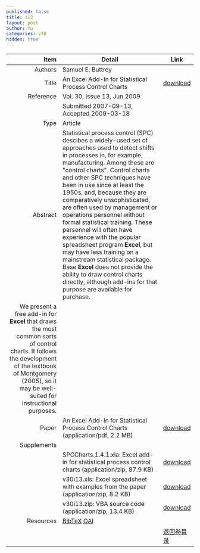 ```yaml
---
published: false
title: i13
layout: post
author: Yu
categories: v30
hidden: true
---
```


| Item | Detail | Link |
|---:|---|---|
| Authors | Samuel E. Buttrey| |
| Title |An Excel Add-In for Statistical Process Control Charts | [download](http://www.jstatsoft.org/v30/i13/paper) |
| Reference |Vol. 30, Issue 13, Jun 2009 | |
| | Submitted 2007-09-13, Accepted 2009-03-18| | 
| Type | Article| |
| Abstract | Statistical process control (SPC) descibes a widely-used set of approaches used to detect shifts in processes in, for example, manufacturing.  Among these are "control charts".  Control charts and other SPC techniques have been in use since at least the 1950s, and, because they are comparatively unsophisticated, are often used by management or operations personnel without formal statistical training. These personnel will often have experience with the popular spreadsheet program <b>Excel</b>, but may have less training on a mainstream statistical package. Base <b>Excel</b> does not provide the ability to draw control charts directly, although add-ins for that purpose are available for purchase.| |
 We present a free add-in for <b>Excel</b> that draws the most common sorts of control charts. It follows the development of the textbook of Montgomery (2005), so it may be well-suited for instructional purposes.| |
| Paper | An Excel Add-In for Statistical Process Control Charts  (application/pdf, 2.2 MB)| [download](http://www.jstatsoft.org/v30/i13/paper) |
| Supplements | | |
| |SPCCharts.1.4.1.xla: Excel add-in for statistical process control charts  (application/zip, 87.9 KB)|  [download](http://www.jstatsoft.org/v30/i13/supp/1) |
| |v30i13.xls: Excel spreadsheet with examples from the paper  (application/zip, 8.2 KB)|  [download](http://www.jstatsoft.org/v30/i13/supp/2) |
| |v30i13.zip: VBA source code  (application/zip, 13.4 KB)|  [download](http://www.jstatsoft.org/v30/i13/supp/3) |
| Resources | [BibTeX](http://www.jstatsoft.org/v30/i13/bibtex) [OAI](http://www.jstatsoft.org/oai?verb=GetRecord&identifier=oai.jstatsoft/v30/i13&prefix=oai_dc)| |
| |  | [返回卷目录]({{site.baseurl}}/volume/v30.html) |